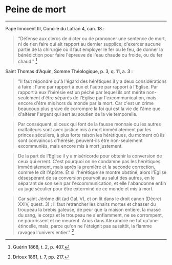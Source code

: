 # Peine de mort

***

Pape Innocent III, Concile du Latran 4, can. 18 : 

> "Défense aux clercs de dicter ou de prononcer une sentence de mort, ni de rien faire qui ait rapport au dernier supplice; d'exercer aucune partie de la chirurgie où il faut employer le fer ou le feu, de donner la bénédiction pour faire l'épreuve de l'eau chaude ou froide, ou du fer chaud." [^1]

[^1]: Guérin 1868, t. 2, p. 407.

Saint Thomas d'Aquin, Somme Théologique, p. 3, q. 11, a. 3 :

> "Il faut répondre qu'à l'égard des hérétiques il y a deux considérations à faire : l'une par rapport à eux et l'autre par rapport à l'Eglise. Par rapport à eux l'hérésie est un péché par lequel ils ont mérité non-seulement d'être séparés de l'Eglise par l'excommunication, mais encore d'être mis hors du monde par la mort. Car c'est un crime beaucoup plus grave de corrompre la foi qui est la vie de l'âme que d'altérer l'argent qui sert au soutien de la vie temporelle. 

> Par conséquent, si ceux qui font de la fausse monnaie ou les autres malfaiteurs sont avec justice mis à mort immédiatement par les princes séculiers, à plus forte raison les hérétiques, du moment où ils sont convaincus d'hérésie, peuvent-ils être non-seulement excommuniés, mais encore mis à mort justement. 

> De la part de l'Eglise il y a miséricorde pour obtenir la conversion de ceux qui errent. C'est pourquoi on ne condamne pas les hérétiques immédiatement, mais après la première et la seconde correction, comme le dit l'Apôtre. Et si l'hérétique se montre obstiné, alors l'Eglise désespérant de sa conversion pourvoit au salut des autres, en le séparant de son sein par l'excommunication, et elle l'abandonne enfin au juge séculier pour être exterminé de ce monde et mis à mort. 

> Car saint Jérôme dit (ad Gal. V), et on lit dans le droit canon (Décret XXIV, quest. 3) : Il faut retrancher les chairs mortes et chasser du troupeau la brebis galeuse, de peur que la maison entière, la masse du sang, le corps et le troupeau ne s'enflamment, ne se corrompent, ne pourrissent et ne meurent. Arius dans Alexandrie ne fut qu'une étincelle, mais, parce qu'on ne l'éteignit pas aussitôt, la flamme ravagea l'univers entier." [^2]

[^2]: Drioux 1861, t. 7, pp. 217.

